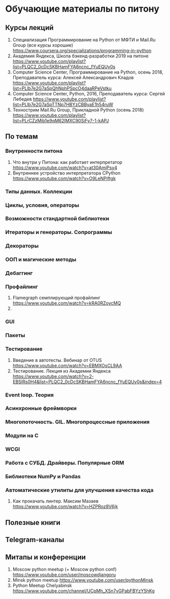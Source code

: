 # Обучающие материалы по питону

## Курсы лекций

1. Специализация Программирование на Python от МФТИ и Mail.Ru Group (все курсы хорошие) https://www.coursera.org/specializations/programming-in-python
2. Академия Яндекса, Школа бэкенд-разработки 2019 на питоне https://www.youtube.com/playlist?list=PLQC2_0cDcSKBHamFYA6ncnc_fYuEQUy0s
3. Computer Science Center, Программирование на Python, осень 2018, Преподаватель курса: Алексей Александрович Кладов https://www.youtube.com/playlist?list=PLlb7e2G7aSpQhNphPSpcO4daaRPeVstku
4. Computer Science Center, Python, 2016, Преподаватель курса: Сергей Лебедев https://www.youtube.com/playlist?list=PLlb7e2G7aSpTTNp7HBYzCBByaE1h54ruW
5. Технострим Mail.Ru Group, Прикладной Python (осень 2018) https://www.youtube.com/playlist?list=PLrCZzMib1e9qM62lMXC90SiFy7-1-kAPJ

## По темам

### Внутренности питона
1. Что внутри у Питона: как работает интерпретатор https://www.youtube.com/watch?v=at30AmjPsy4
2. Внутреннее устройство интерпретатора CPython https://www.youtube.com/watch?v=O9LeNPiftgk

### Типы данных. Коллекции

### Циклы, условия, операторы

### Возможности стандартной библиотеки

### Итераторы и генераторы. Сопрограммы

### Декораторы

### ООП и магические методы

### Дебаггинг

### Профайлинг 
1. Flamegraph семплирующий профайлинг https://www.youtube.com/watch?v=kRA0RZoycMQ
2. 

### GUI

### Пакеты

### Тестирование
1. Введение в автотесты. Вебинар от OTUS https://www.youtube.com/watch?v=EBMXOsCL9AA
2. Тестирование. Лекция из Академии Яндекса https://www.youtube.com/watch?v=2-EBSIRs0H4&list=PLQC2_0cDcSKBHamFYA6ncnc_fYuEQUy0s&index=4

### Event loop. Теория

### Асинхронные фреймворки

### Многопоточность. GIL. Многопроцессные приложения

### Модули на C

### WCGI

### Работа с СУБД. Драйверы. Популярные ORM

### Библиотеки NumPy и Pandas

### Автоматические утилиты для улучшения качества кода
1. Как прокачать линтер. Максим Мазаев https://www.youtube.com/watch?v=HZPRoz8V6jk

## Полезные книги

## Telegram-каналы

##  Митапы и конференции
1. Moscow python meetup (+ Moscow python conf) https://www.youtube.com/user/moscowdjangoru
2. Minsk python meetup https://www.youtube.com/user/pythonMinsk 
3. Python Meetup Chelyabinsk https://www.youtube.com/channel/UCpMh_XSn7yGPabFBYzY5hKg

